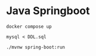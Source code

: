 # Java Springboot

```
docker compose up
```

```
mysql < DDL.sql
```

```
./mvnw spring-boot:run
```
